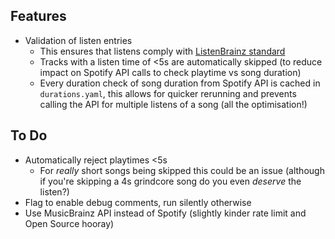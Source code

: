
## Features

- Validation of listen entries
    - This ensures that listens comply with [ListenBrainz standard](https://listenbrainz.readthedocs.io/en/latest/dev/api/#post--1-submit-listens)
    - Tracks with a listen time of <5s are automatically skipped (to reduce impact on Spotify API calls to check playtime vs song duration)
    - Every duration check of song duration from Spotify API is cached in `durations.yaml`, this allows for quicker rerunning and prevents calling the API for multiple listens of a song (all the optimisation!)

## To Do

- Automatically reject playtimes <5s
    - For _really_ short songs being skipped this could be an issue (although if you're skipping a 4s grindcore song do you even _deserve_ the listen?)
- Flag to enable debug comments, run silently otherwise
- Use MusicBrainz API instead of Spotify (slightly kinder rate limit and Open Source hooray)
